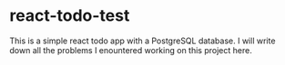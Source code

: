# react-todo-test
This is a simple react todo app with a PostgreSQL database. I will write down all the problems I enountered working on this project here.
